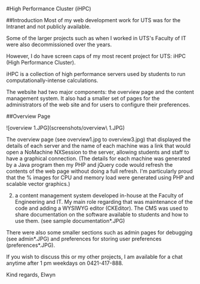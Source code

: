 #High Performance Cluster (iHPC)

##Introduction
Most of my web development work for UTS was for the Intranet and not publicly available. 

Some of the larger projects such as when I worked in UTS's Faculty of IT were also decommissioned over the years.

However, I do have screen caps of my most recent project for UTS: iHPC (High Performance Cluster). 

iHPC is a collection of high performance servers used by students to run computationally-intense calculations.

The website had two major components: the overview page and the content management system. 
It also had a smaller set of pages for the administrators of the web site and for users to configure their preferences.

##Overview Page

![overview 1.JPG](screenshots/overview\ 1.JPG)

The overview page (see overview1.jpg to overview3.jpg) that displayed the details of each server and the name of each machine 
was a link that would open a NoMachine NXSession to the server, allowing students and staff to have a graphical connection. 
(The details for each machine was generated by a Java program then my PHP and jQuery code would refresh the contents of the web page 
without doing a full refresh. I'm particularly proud that the % images for CPU and memory load were generated using PHP and scalable vector graphics.)


2) a content management system developed in-house at the Faculty of Engineering and IT. My main role regarding that was maintenance of the code and adding a WYSIWYG editor (CKEditor). The CMS was used to share documentation on the software available to students and how to use them. (see sample documentation*.JPG)

There were also some smaller sections such as admin pages for debugging (see admin*.JPG) and preferences for storing user preferences (preferences*.JPG).

If you wish to discuss this or my other projects, I am available for a chat anytime after 1 pm weekdays on 0421-417-888.

Kind regards,
Elwyn
